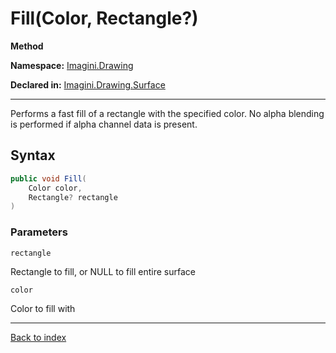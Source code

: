 # Fill(Color, Rectangle?)

**Method**

**Namespace:** [Imagini.Drawing](Imagini.Drawing.md)

**Declared in:** [Imagini.Drawing.Surface](Imagini.Drawing.Surface.md)

------



Performs a fast fill of a rectangle with the specified color. No
alpha blending is performed if alpha channel data is present.


## Syntax

```csharp
public void Fill(
	Color color,
	Rectangle? rectangle
)
```

### Parameters

`rectangle`

Rectangle to fill, or NULL to fill entire surface

`color`

Color to fill with

------

[Back to index](index.md)